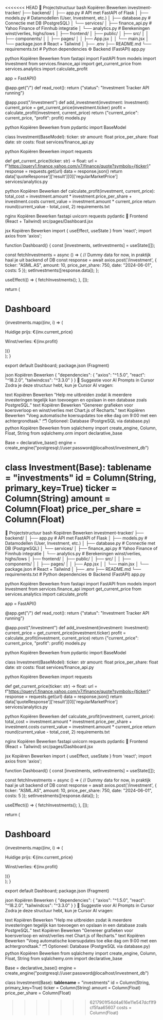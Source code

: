 <<<<<<< HEAD
🧩 Projectstructuur
bash
Kopiëren
Bewerken
investment-tracker/
├── backend/
│   ├── app.py               # API met FastAPI of Flask
│   ├── models.py            # Datamodellen (User, Investment, etc.)
│   ├── database.py          # Connectie met DB (PostgreSQL)
│   └── services/
│       ├── finance_api.py   # Yahoo Finance of Finnhub integratie
│       └── analytics.py     # Berekeningen winst/verlies, highs/lows
│
├── frontend/
│   ├── public/
│   ├── src/
│   │   ├── components/
│   │   ├── pages/
│   │   ├── App.jsx
│   │   └── main.jsx
│   └── package.json         # React + Tailwind
│
├── .env
├── README.md
└── requirements.txt         # Python dependencies
⚙️ Backend (FastAPI)
app.py

python
Kopiëren
Bewerken
from fastapi import FastAPI
from models import Investment
from services.finance_api import get_current_price
from services.analytics import calculate_profit

app = FastAPI()

@app.get("/")
def read_root():
    return {"status": "Investment Tracker API running"}

@app.post("/investment")
def add_investment(investment: Investment):
    current_price = get_current_price(investment.ticker)
    profit = calculate_profit(investment, current_price)
    return {"current_price": current_price, "profit": profit}
models.py

python
Kopiëren
Bewerken
from pydantic import BaseModel

class Investment(BaseModel):
    ticker: str
    amount: float
    price_per_share: float
    date: str
    costs: float
services/finance_api.py

python
Kopiëren
Bewerken
import requests

def get_current_price(ticker: str) -> float:
    url = f"https://query1.finance.yahoo.com/v7/finance/quote?symbols={ticker}"
    response = requests.get(url)
    data = response.json()
    return data['quoteResponse']['result'][0]['regularMarketPrice']
services/analytics.py

python
Kopiëren
Bewerken
def calculate_profit(investment, current_price):
    total_cost = investment.amount * investment.price_per_share + investment.costs
    current_value = investment.amount * current_price
    return round(current_value - total_cost, 2)
requirements.txt

nginx
Kopiëren
Bewerken
fastapi
uvicorn
requests
pydantic
🎨 Frontend (React + Tailwind)
src/pages/Dashboard.jsx

jsx
Kopiëren
Bewerken
import { useEffect, useState } from 'react';
import axios from 'axios';

function Dashboard() {
  const [investments, setInvestments] = useState([]);
  
  const fetchInvestments = async () => {
    // Dummy data for now, in praktijk haal je uit backend of DB
    const response = await axios.post('/investment', {
      ticker: "ASML.AS",
      amount: 10,
      price_per_share: 750,
      date: "2024-06-01",
      costs: 5
    });
    setInvestments([response.data]);
  };

  useEffect(() => {
    fetchInvestments();
  }, []);

  return (
    <div className="p-4">
      <h1 className="text-2xl font-bold">Dashboard</h1>
      {investments.map((inv, i) => (
        <div key={i}>
          <p>Huidige prijs: €{inv.current_price}</p>
          <p>Winst/verlies: €{inv.profit}</p>
        </div>
      ))}
    </div>
  );
}

export default Dashboard;
package.json (Fragment)

json
Kopiëren
Bewerken
{
  "dependencies": {
    "axios": "^1.5.0",
    "react": "^18.2.0",
    "tailwindcss": "^3.3.0"
  }
}
🧠 Suggestie voor AI Prompts in Cursor
Zodra je deze structuur hebt, kun je Cursor AI vragen:

text
Kopiëren
Bewerken
"Help me uitbreiden zodat ik meerdere investeringen tegelijk kan toevoegen en opslaan in een database zoals PostgreSQL."
text
Kopiëren
Bewerken
"Genereer grafieken voor koersverloop en winst/verlies met Chart.js of Recharts."
text
Kopiëren
Bewerken
"Voeg automatische koersupdates toe elke dag om 9:00 met een achtergrondtaak."
🗂️ Optioneel: Database (PostgreSQL via database.py)
python
Kopiëren
Bewerken
from sqlalchemy import create_engine, Column, Float, String
from sqlalchemy.orm import declarative_base

Base = declarative_base()
engine = create_engine("postgresql://user:password@localhost/investment_db")

class Investment(Base):
    __tablename__ = "investments"
    id = Column(String, primary_key=True)
    ticker = Column(String)
    amount = Column(Float)
    price_per_share = Column(Float)
=======
🧩 Projectstructuur
bash
Kopiëren
Bewerken
investment-tracker/
├── backend/
│   ├── app.py               # API met FastAPI of Flask
│   ├── models.py            # Datamodellen (User, Investment, etc.)
│   ├── database.py          # Connectie met DB (PostgreSQL)
│   └── services/
│       ├── finance_api.py   # Yahoo Finance of Finnhub integratie
│       └── analytics.py     # Berekeningen winst/verlies, highs/lows
│
├── frontend/
│   ├── public/
│   ├── src/
│   │   ├── components/
│   │   ├── pages/
│   │   ├── App.jsx
│   │   └── main.jsx
│   └── package.json         # React + Tailwind
│
├── .env
├── README.md
└── requirements.txt         # Python dependencies
⚙️ Backend (FastAPI)
app.py

python
Kopiëren
Bewerken
from fastapi import FastAPI
from models import Investment
from services.finance_api import get_current_price
from services.analytics import calculate_profit

app = FastAPI()

@app.get("/")
def read_root():
    return {"status": "Investment Tracker API running"}

@app.post("/investment")
def add_investment(investment: Investment):
    current_price = get_current_price(investment.ticker)
    profit = calculate_profit(investment, current_price)
    return {"current_price": current_price, "profit": profit}
models.py

python
Kopiëren
Bewerken
from pydantic import BaseModel

class Investment(BaseModel):
    ticker: str
    amount: float
    price_per_share: float
    date: str
    costs: float
services/finance_api.py

python
Kopiëren
Bewerken
import requests

def get_current_price(ticker: str) -> float:
    url = f"https://query1.finance.yahoo.com/v7/finance/quote?symbols={ticker}"
    response = requests.get(url)
    data = response.json()
    return data['quoteResponse']['result'][0]['regularMarketPrice']
services/analytics.py

python
Kopiëren
Bewerken
def calculate_profit(investment, current_price):
    total_cost = investment.amount * investment.price_per_share + investment.costs
    current_value = investment.amount * current_price
    return round(current_value - total_cost, 2)
requirements.txt

nginx
Kopiëren
Bewerken
fastapi
uvicorn
requests
pydantic
🎨 Frontend (React + Tailwind)
src/pages/Dashboard.jsx

jsx
Kopiëren
Bewerken
import { useEffect, useState } from 'react';
import axios from 'axios';

function Dashboard() {
  const [investments, setInvestments] = useState([]);
  
  const fetchInvestments = async () => {
    // Dummy data for now, in praktijk haal je uit backend of DB
    const response = await axios.post('/investment', {
      ticker: "ASML.AS",
      amount: 10,
      price_per_share: 750,
      date: "2024-06-01",
      costs: 5
    });
    setInvestments([response.data]);
  };

  useEffect(() => {
    fetchInvestments();
  }, []);

  return (
    <div className="p-4">
      <h1 className="text-2xl font-bold">Dashboard</h1>
      {investments.map((inv, i) => (
        <div key={i}>
          <p>Huidige prijs: €{inv.current_price}</p>
          <p>Winst/verlies: €{inv.profit}</p>
        </div>
      ))}
    </div>
  );
}

export default Dashboard;
package.json (Fragment)

json
Kopiëren
Bewerken
{
  "dependencies": {
    "axios": "^1.5.0",
    "react": "^18.2.0",
    "tailwindcss": "^3.3.0"
  }
}
🧠 Suggestie voor AI Prompts in Cursor
Zodra je deze structuur hebt, kun je Cursor AI vragen:

text
Kopiëren
Bewerken
"Help me uitbreiden zodat ik meerdere investeringen tegelijk kan toevoegen en opslaan in een database zoals PostgreSQL."
text
Kopiëren
Bewerken
"Genereer grafieken voor koersverloop en winst/verlies met Chart.js of Recharts."
text
Kopiëren
Bewerken
"Voeg automatische koersupdates toe elke dag om 9:00 met een achtergrondtaak."
🗂️ Optioneel: Database (PostgreSQL via database.py)
python
Kopiëren
Bewerken
from sqlalchemy import create_engine, Column, Float, String
from sqlalchemy.orm import declarative_base

Base = declarative_base()
engine = create_engine("postgresql://user:password@localhost/investment_db")

class Investment(Base):
    __tablename__ = "investments"
    id = Column(String, primary_key=True)
    ticker = Column(String)
    amount = Column(Float)
    price_per_share = Column(Float)
>>>>>>> 6217901f54d4a616e11e547dcf1f9cf5faa65607
    costs = Column(Float)